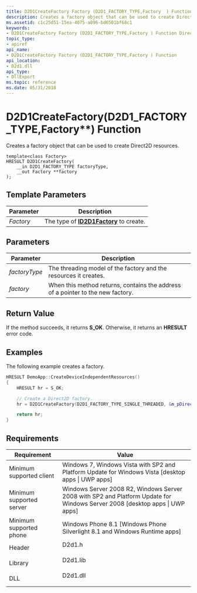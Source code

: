 ```yaml
---
title: D2D1CreateFactory Factory (D2D1_FACTORY_TYPE,Factory  ) Function (D2d1.h)
description: Creates a factory object that can be used to create Direct2D resources. | D2D1CreateFactory Factory (D2D1_FACTORY_TYPE,Factory  ) Function (D2d1.h)
ms.assetid: c1c25d51-15ea-4075-a896-bd6501bf68c1
keywords:
- D2D1CreateFactory Factory (D2D1_FACTORY_TYPE,Factory ) Function Direct2D
topic_type:
- apiref
api_name:
- D2D1CreateFactory Factory (D2D1_FACTORY_TYPE,Factory ) Function
api_location:
- D2d1.dll
api_type:
- DllExport
ms.topic: reference
ms.date: 05/31/2018
---
```


# D2D1CreateFactory<Factory>(D2D1\_FACTORY\_TYPE,Factory\*\*) Function

Creates a factory object that can be used to create Direct2D resources.

``` syntax
template<class Factory>
HRESULT D2D1CreateFactory(
    __in D2D1_FACTORY_TYPE factoryType,
    __out Factory **factory
);
```

## Template Parameters



| Parameter | Description                                                 |
|-----------|-------------------------------------------------------------|
| *Factory* | The type of [**ID2D1Factory**](/windows/win32/api/d2d1/nn-d2d1-id2d1factory) to create. |



 

## Parameters



| Parameter     | Description                                                                     |
|---------------|---------------------------------------------------------------------------------|
| *factoryType* | The threading model of the factory and the resources it creates.                |
| *factory*     | When this method returns, contains the address of a pointer to the new factory. |



 

## Return Value

If the method succeeds, it returns **S\_OK**. Otherwise, it returns an **HRESULT** error code.

## Examples

The following example creates a factory.


```C++
HRESULT DemoApp::CreateDeviceIndependentResources()
{
    HRESULT hr = S_OK;

    // Create a Direct2D factory.
    hr = D2D1CreateFactory(D2D1_FACTORY_TYPE_SINGLE_THREADED, &m_pDirect2dFactory);

    return hr;
}
```



## Requirements



| Requirement | Value |
|-------------------------------------|------------------------------------------------------------------------------------------------------------------------------------------|
| Minimum supported client<br/> | Windows 7, Windows Vista with SP2 and Platform Update for Windows Vista \[desktop apps \| UWP apps\]<br/>                          |
| Minimum supported server<br/> | Windows Server 2008 R2, Windows Server 2008 with SP2 and Platform Update for Windows Server 2008 \[desktop apps \| UWP apps\]<br/> |
| Minimum supported phone<br/>  | Windows Phone 8.1 \[Windows Phone Silverlight 8.1 and Windows Runtime apps\]<br/>                                                  |
| Header<br/>                   | <dl> <dt>D2d1.h</dt> </dl>                                                        |
| Library<br/>                  | <dl> <dt>D2d1.lib</dt> </dl>                                                      |
| DLL<br/>                      | <dl> <dt>D2d1.dll</dt> </dl>                                                      |



 

